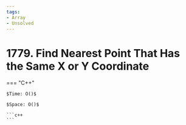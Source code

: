 ```yaml
---
tags:
- Array
- Unsolved
---
```



# 1779. Find Nearest Point That Has the Same X or Y Coordinate

=== "C++"

    $Time: O()$

    $Space: O()$

    ```c++
    ```